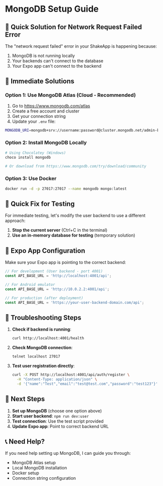 # MongoDB Setup Guide

## 🎯 Quick Solution for Network Request Failed Error

The "network request failed" error in your ShakeApp is happening because:
1. MongoDB is not running locally
2. Your backends can't connect to the database
3. Your Expo app can't connect to the backend

## 🚀 Immediate Solutions

### Option 1: Use MongoDB Atlas (Cloud - Recommended)
1. Go to https://www.mongodb.com/atlas
2. Create a free account and cluster
3. Get your connection string
4. Update your `.env` file:

```bash
MONGODB_URI=mongodb+srv://username:password@cluster.mongodb.net/admin-backend
```

### Option 2: Install MongoDB Locally
```bash
# Using Chocolatey (Windows)
choco install mongodb

# Or download from https://www.mongodb.com/try/download/community
```

### Option 3: Use Docker
```bash
docker run -d -p 27017:27017 --name mongodb mongo:latest
```

## 🔧 Quick Fix for Testing

For immediate testing, let's modify the user backend to use a different approach:

1. **Stop the current server** (Ctrl+C in the terminal)
2. **Use an in-memory database for testing** (temporary solution)

## 📱 Expo App Configuration

Make sure your Expo app is pointing to the correct backend:

```javascript
// For development (User backend - port 4001)
const API_BASE_URL = 'http://localhost:4001/api';

// For Android emulator
const API_BASE_URL = 'http://10.0.2.2:4001/api';

// For production (after deployment)
const API_BASE_URL = 'https://your-user-backend-domain.com/api';
```

## 🐛 Troubleshooting Steps

1. **Check if backend is running**: 
   ```bash
   curl http://localhost:4001/health
   ```

2. **Check MongoDB connection**:
   ```bash
   telnet localhost 27017
   ```

3. **Test user registration directly**:
   ```bash
   curl -X POST http://localhost:4001/api/auth/register \
     -H "Content-Type: application/json" \
     -d '{"name":"Test","email":"test@test.com","password":"test123"}'
   ```

## 🎯 Next Steps

1. **Set up MongoDB** (choose one option above)
2. **Start user backend**: `npm run dev:user`
3. **Test connection**: Use the test script provided
4. **Update Expo app**: Point to correct backend URL

## 📞 Need Help?

If you need help setting up MongoDB, I can guide you through:
- MongoDB Atlas setup
- Local MongoDB installation  
- Docker setup
- Connection string configuration
